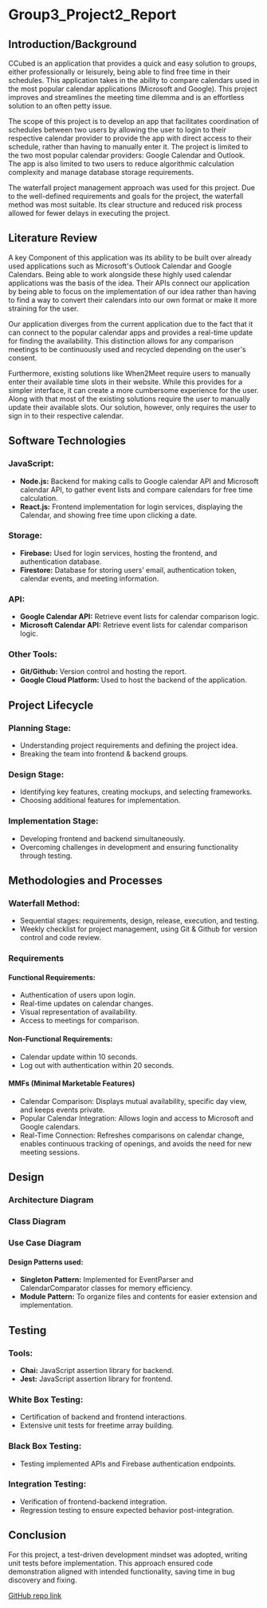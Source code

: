 # Group3_Project2_Report

## Introduction/Background

CCubed is an application that provides a quick and easy solution to groups, either professionally or leisurely, being able to find free time in their schedules. This application takes in the ability to compare calendars used in the most popular calendar applications (Microsoft and Google). This project improves and streamlines the meeting time dilemma and is an effortless solution to an often petty issue.

The scope of this project is to develop an app that facilitates coordination of schedules between two users by allowing the user to login to their respective calendar provider to provide the app with direct access to their schedule, rather than having to manually enter it. The project is limited to the two most popular calendar providers: Google Calendar and Outlook. The app is also limited to two users to reduce algorithmic calculation complexity and manage database storage requirements.

The waterfall project management approach was used for this project. Due to the well-defined requirements and goals for the project, the waterfall method was most suitable. Its clear structure and reduced risk process allowed for fewer delays in executing the project.

## Literature Review

A key Component of this application was its ability to be built over already used applications such as Microsoft's Outlook Calendar and Google Calendars. Being able to work alongside these highly used calendar applications was the basis of the idea. Their APIs connect our application by being able to focus on the implementation of our idea rather than having to find a way to convert their calendars into our own format or make it more straining for the user.

Our application diverges from the current application due to the fact that it can connect to the popular calendar apps and provides a real-time update for finding the availability. This distinction allows for any comparison meetings to be continuously used and recycled depending on the user's consent.

Furthermore, existing solutions like When2Meet require users to manually enter their available time slots in their website. While this provides for a simpler interface, it can create a more cumbersome experience for the user. Along with that most of the existing solutions require the user to manually update their available slots. Our solution, however, only requires the user to sign in to their respective calendar.

## Software Technologies

### JavaScript:
- **Node.js:** Backend for making calls to Google calendar API and Microsoft calendar API, to gather event lists and compare calendars for free time calculation.
- **React.js:** Frontend implementation for login services, displaying the Calendar, and showing free time upon clicking a date.

### Storage:
- **Firebase:** Used for login services, hosting the frontend, and authentication database.
- **Firestore:** Database for storing users’ email, authentication token, calendar events, and meeting information.

### API:
- **Google Calendar API:** Retrieve event lists for calendar comparison logic.
- **Microsoft Calendar API:** Retrieve event lists for calendar comparison logic.

### Other Tools:
- **Git/Github:** Version control and hosting the report.
- **Google Cloud Platform:** Used to host the backend of the application.

## Project Lifecycle

### Planning Stage:
- Understanding project requirements and defining the project idea.
- Breaking the team into frontend & backend groups.

### Design Stage:
- Identifying key features, creating mockups, and selecting frameworks.
- Choosing additional features for implementation.

### Implementation Stage:
- Developing frontend and backend simultaneously.
- Overcoming challenges in development and ensuring functionality through testing.

## Methodologies and Processes

### Waterfall Method:
- Sequential stages: requirements, design, release, execution, and testing.
- Weekly checklist for project management, using Git & Github for version control and code review.

### Requirements

#### Functional Requirements:
- Authentication of users upon login.
- Real-time updates on calendar changes.
- Visual representation of availability.
- Access to meetings for comparison.

#### Non-Functional Requirements:
- Calendar update within 10 seconds.
- Log out with authentication within 20 seconds.

#### MMFs (Minimal Marketable Features)
- Calendar Comparison: Displays mutual availability, specific day view, and keeps events private.
- Popular Calendar Integration: Allows login and access to Microsoft and Google calendars.
- Real-Time Connection: Refreshes comparisons on calendar change, enables continuous tracking of openings, and avoids the need for new meeting sessions.

## Design

### Architecture Diagram

### Class Diagram

### Use Case Diagram

#### Design Patterns used:
- **Singleton Pattern:** Implemented for EventParser and CalendarComparator classes for memory efficiency.
- **Module Pattern:** To organize files and contents for easier extension and implementation.

## Testing

### Tools:
- **Chai:** JavaScript assertion library for backend.
- **Jest:** JavaScript assertion library for frontend.

### White Box Testing:
- Certification of backend and frontend interactions.
- Extensive unit tests for freetime array building.

### Black Box Testing:
- Testing implemented APIs and Firebase authentication endpoints.

### Integration Testing:
- Verification of frontend-backend integration.
- Regression testing to ensure expected behavior post-integration.

## Conclusion

For this project, a test-driven development mindset was adopted, writing unit tests before implementation. This approach ensured code demonstration aligned with intended functionality, saving time in bug discovery and fixing.

[GitHub repo link](https://github.com/SushGuha/Calendar)
